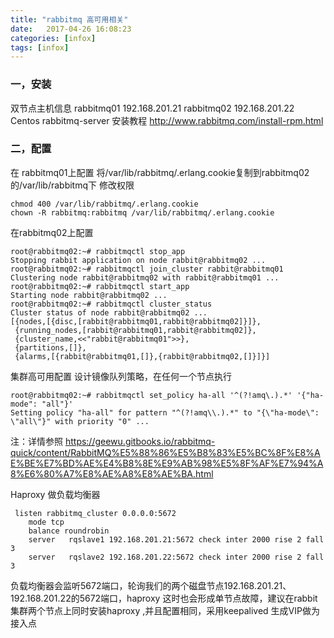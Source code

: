 ```yaml
---
title: "rabbitmq 高可用相关"
date:   2017-04-26 16:08:23
categories: [infox]
tags: [infox]
---
```


### 一，安装
双节点主机信息
rabbitmq01 192.168.201.21
rabbitmq02 192.168.201.22
Centos rabbitmq-server 安装教程 http://www.rabbitmq.com/install-rpm.html

### 二，配置
在 rabbitmq01上配置
将/var/lib/rabbitmq/.erlang.cookie复制到rabbitmq02 的/var/lib/rabbitmq下
修改权限

```
chmod 400 /var/lib/rabbitmq/.erlang.cookie
chown -R rabbitmq:rabbitmq /var/lib/rabbitmq/.erlang.cookie
```

在rabbitmq02上配置

```
root@rabbitmq02:~# rabbitmqctl stop_app
Stopping rabbit application on node rabbit@rabbitmq02 ...
root@rabbitmq02:~# rabbitmqctl join_cluster rabbit@rabbitmq01
Clustering node rabbit@rabbitmq02 with rabbit@rabbitmq01 ...
root@rabbitmq02:~# rabbitmqctl start_app
Starting node rabbit@rabbitmq02 ...
root@rabbitmq02:~# rabbitmqctl cluster_status
Cluster status of node rabbit@rabbitmq02 ...
[{nodes,[{disc,[rabbit@rabbitmq01,rabbit@rabbitmq02]}]},
 {running_nodes,[rabbit@rabbitmq01,rabbit@rabbitmq02]},
 {cluster_name,<<"rabbit@rabbitmq01">>},
 {partitions,[]},
 {alarms,[{rabbit@rabbitmq01,[]},{rabbit@rabbitmq02,[]}]}]
```

集群高可用配置
设计镜像队列策略，在任何一个节点执行

```
root@rabbitmq02:~# rabbitmqctl set_policy ha-all '^(?!amq\.).*' '{"ha-mode": "all"}'
Setting policy "ha-all" for pattern "^(?!amq\\.).*" to "{\"ha-mode\": \"all\"}" with priority "0" ...
```
注：详情参照 https://geewu.gitbooks.io/rabbitmq-quick/content/RabbitMQ%E5%88%86%E5%B8%83%E5%BC%8F%E8%AE%BE%E7%BD%AE%E4%B8%8E%E9%AB%98%E5%8F%AF%E7%94%A8%E6%80%A7%E8%AE%A8%E8%AE%BA.html


Haproxy 做负载均衡器

```
 listen rabbitmq_cluster 0.0.0.0:5672
    mode tcp
    balance roundrobin
    server   rqslave1 192.168.201.21:5672 check inter 2000 rise 2 fall 3   
    server   rqslave2 192.168.201.22:5672 check inter 2000 rise 2 fall 3   
```

负载均衡器会监听5672端口，轮询我们的两个磁盘节点192.168.201.21、192.168.201.22的5672端口，haproxy 这时也会形成单节点故障，建议在rabbit集群两个节点上同时安装haproxy ,并且配置相同，采用keepalived 生成VIP做为接入点
